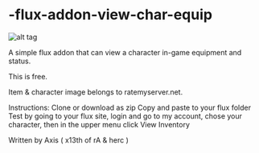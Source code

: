 # -flux-addon-view-char-equip

![alt tag](http://image.prntscr.com/image/e6021e27cf6f48b6b8769866ccc92bc4.png)

A simple flux addon that can view a character in-game equipment and status.

This is free.

Item & character image belongs to ratemyserver.net.

Instructions:
Clone or download as zip
Copy and paste to your flux folder
Test by going to your flux site, login and go to my account, chose your character, then in the upper menu click View Inventory

Written by Axis ( x13th of rA & herc )
